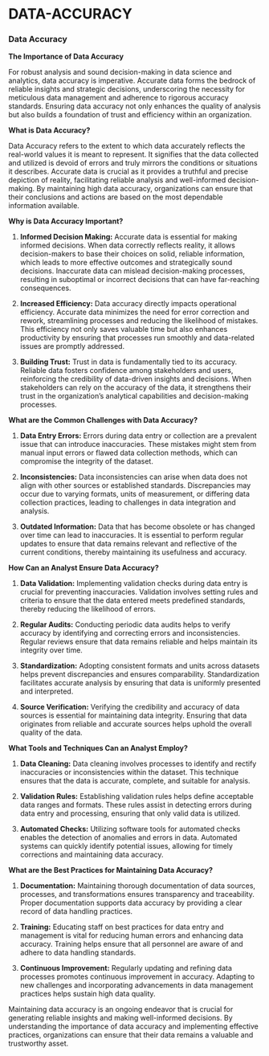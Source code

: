 # DATA-ACCURACY

### Data Accuracy

**The Importance of Data Accuracy**

For robust analysis and sound decision-making in data science and analytics, data accuracy is imperative. Accurate data forms the bedrock of reliable insights and strategic decisions, underscoring the necessity for meticulous data management and adherence to rigorous accuracy standards. Ensuring data accuracy not only enhances the quality of analysis but also builds a foundation of trust and efficiency within an organization.

**What is Data Accuracy?**

Data Accuracy refers to the extent to which data accurately reflects the real-world values it is meant to represent. It signifies that the data collected and utilized is devoid of errors and truly mirrors the conditions or situations it describes. Accurate data is crucial as it provides a truthful and precise depiction of reality, facilitating reliable analysis and well-informed decision-making. By maintaining high data accuracy, organizations can ensure that their conclusions and actions are based on the most dependable information available.

**Why is Data Accuracy Important?**

1. **Informed Decision Making:**
   Accurate data is essential for making informed decisions. When data correctly reflects reality, it allows decision-makers to base their choices on solid, reliable information, which leads to more effective outcomes and strategically sound decisions. Inaccurate data can mislead decision-making processes, resulting in suboptimal or incorrect decisions that can have far-reaching consequences.

2. **Increased Efficiency:**
   Data accuracy directly impacts operational efficiency. Accurate data minimizes the need for error correction and rework, streamlining processes and reducing the likelihood of mistakes. This efficiency not only saves valuable time but also enhances productivity by ensuring that processes run smoothly and data-related issues are promptly addressed.

3. **Building Trust:**
   Trust in data is fundamentally tied to its accuracy. Reliable data fosters confidence among stakeholders and users, reinforcing the credibility of data-driven insights and decisions. When stakeholders can rely on the accuracy of the data, it strengthens their trust in the organization’s analytical capabilities and decision-making processes.

**What are the Common Challenges with Data Accuracy?**

1. **Data Entry Errors:**
   Errors during data entry or collection are a prevalent issue that can introduce inaccuracies. These mistakes might stem from manual input errors or flawed data collection methods, which can compromise the integrity of the dataset.

2. **Inconsistencies:**
   Data inconsistencies can arise when data does not align with other sources or established standards. Discrepancies may occur due to varying formats, units of measurement, or differing data collection practices, leading to challenges in data integration and analysis.

3. **Outdated Information:**
   Data that has become obsolete or has changed over time can lead to inaccuracies. It is essential to perform regular updates to ensure that data remains relevant and reflective of the current conditions, thereby maintaining its usefulness and accuracy.

**How Can an Analyst Ensure Data Accuracy?**

1. **Data Validation:**
   Implementing validation checks during data entry is crucial for preventing inaccuracies. Validation involves setting rules and criteria to ensure that the data entered meets predefined standards, thereby reducing the likelihood of errors.

2. **Regular Audits:**
   Conducting periodic data audits helps to verify accuracy by identifying and correcting errors and inconsistencies. Regular reviews ensure that data remains reliable and helps maintain its integrity over time.

3. **Standardization:**
   Adopting consistent formats and units across datasets helps prevent discrepancies and ensures comparability. Standardization facilitates accurate analysis by ensuring that data is uniformly presented and interpreted.

4. **Source Verification:**
   Verifying the credibility and accuracy of data sources is essential for maintaining data integrity. Ensuring that data originates from reliable and accurate sources helps uphold the overall quality of the data.

**What Tools and Techniques Can an Analyst Employ?**

1. **Data Cleaning:**
   Data cleaning involves processes to identify and rectify inaccuracies or inconsistencies within the dataset. This technique ensures that the data is accurate, complete, and suitable for analysis.

2. **Validation Rules:**
   Establishing validation rules helps define acceptable data ranges and formats. These rules assist in detecting errors during data entry and processing, ensuring that only valid data is utilized.

3. **Automated Checks:**
   Utilizing software tools for automated checks enables the detection of anomalies and errors in data. Automated systems can quickly identify potential issues, allowing for timely corrections and maintaining data accuracy.

**What are the Best Practices for Maintaining Data Accuracy?**

1. **Documentation:**
   Maintaining thorough documentation of data sources, processes, and transformations ensures transparency and traceability. Proper documentation supports data accuracy by providing a clear record of data handling practices.

2. **Training:**
   Educating staff on best practices for data entry and management is vital for reducing human errors and enhancing data accuracy. Training helps ensure that all personnel are aware of and adhere to data handling standards.

3. **Continuous Improvement:**
   Regularly updating and refining data processes promotes continuous improvement in accuracy. Adapting to new challenges and incorporating advancements in data management practices helps sustain high data quality.

Maintaining data accuracy is an ongoing endeavor that is crucial for generating reliable insights and making well-informed decisions. By understanding the importance of data accuracy and implementing effective practices, organizations can ensure that their data remains a valuable and trustworthy asset.
